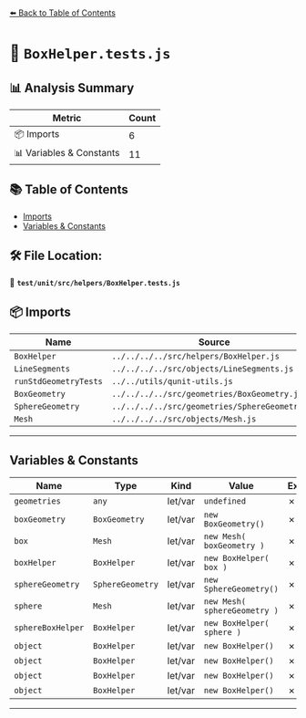 [⬅️ Back to Table of Contents](../../../../index.md)

# 📄 `BoxHelper.tests.js`

## 📊 Analysis Summary

| Metric | Count |
|--------|-------|
| 📦 Imports | 6 |
| 📊 Variables & Constants | 11 |

## 📚 Table of Contents

- [Imports](#imports)
- [Variables & Constants](#variables-constants)

## 🛠️ File Location:
📂 **`test/unit/src/helpers/BoxHelper.tests.js`**

## 📦 Imports

| Name | Source |
|------|--------|
| `BoxHelper` | `../../../../src/helpers/BoxHelper.js` |
| `LineSegments` | `../../../../src/objects/LineSegments.js` |
| `runStdGeometryTests` | `../../utils/qunit-utils.js` |
| `BoxGeometry` | `../../../../src/geometries/BoxGeometry.js` |
| `SphereGeometry` | `../../../../src/geometries/SphereGeometry.js` |
| `Mesh` | `../../../../src/objects/Mesh.js` |


---

## Variables & Constants

| Name | Type | Kind | Value | Exported |
|------|------|------|-------|----------|
| `geometries` | `any` | let/var | `undefined` | ✗ |
| `boxGeometry` | `BoxGeometry` | let/var | `new BoxGeometry()` | ✗ |
| `box` | `Mesh` | let/var | `new Mesh( boxGeometry )` | ✗ |
| `boxHelper` | `BoxHelper` | let/var | `new BoxHelper( box )` | ✗ |
| `sphereGeometry` | `SphereGeometry` | let/var | `new SphereGeometry()` | ✗ |
| `sphere` | `Mesh` | let/var | `new Mesh( sphereGeometry )` | ✗ |
| `sphereBoxHelper` | `BoxHelper` | let/var | `new BoxHelper( sphere )` | ✗ |
| `object` | `BoxHelper` | let/var | `new BoxHelper()` | ✗ |
| `object` | `BoxHelper` | let/var | `new BoxHelper()` | ✗ |
| `object` | `BoxHelper` | let/var | `new BoxHelper()` | ✗ |
| `object` | `BoxHelper` | let/var | `new BoxHelper()` | ✗ |


---